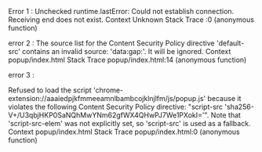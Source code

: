 Error 1 : 
Unchecked runtime.lastError: Could not establish connection. Receiving end does not exist.
Context
Unknown
Stack Trace
:0 (anonymous function)

error 2 : 
The source list for the Content Security Policy directive 'default-src' contains an invalid source: 'data:gap:'. It will be ignored.
Context
popup/index.html
Stack Trace
popup/index.html:14 (anonymous function)

<!DOCTYPE html>
<html lang="en">
<head>
  <meta charset="UTF-8">
  <meta name="viewport" content="width=device-width, initial-scale=1.0">
  <title>MeetScribe</title>
  <link rel="stylesheet" href="../css/main.css">
  <meta http-equiv="Content-Security-Policy"
  content="default-src 'self' data:gap: http://www.visitsingapore.com 
  https://ssl.gstatic.com 'unsafe-eval';
  style-src 'self' 'unsafe-inline';
  media-src *;
  script-src 'sha256-V+/U3qbjHKP0SaNQhMwYNm62gfWX4QHwPJ7We1PXokI='
">
</head>
<body>
  <div class="container">
    <div class="logo">

error 3 : 

Refused to load the script 'chrome-extension://aaaiedpjkfmmeeamnlbambcojklnjlfm/js/popup.js' because it violates the following Content Security Policy directive: "script-src 'sha256-V+/U3qbjHKP0SaNQhMwYNm62gfWX4QHwPJ7We1PXokI='". Note that 'script-src-elem' was not explicitly set, so 'script-src' is used as a fallback.
Context
popup/index.html
Stack Trace
popup/index.html:0 (anonymous function)